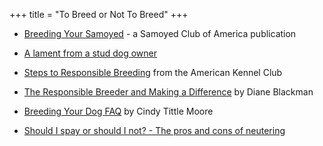 +++
title = "To Breed or Not To Breed"
+++

- [Breeding Your Samoyed](http://www.samoyed.org/SCA/documents/scabreedingyoursamoyed.pdf) - a Samoyed Club of America publication

- [A lament from a stud dog owner](http://www.godivalabs.com/stud.html)

- [Steps to Responsible Breeding](http://www.akc.org/breeders/resp_breeding/index.cfm) from the American Kennel Club

- [The Responsible Breeder and Making a Difference](http://www.dog-play.com/ethics.html#top) by Diane Blackman

- [Breeding Your Dog FAQ](http://www.faqs.org/faqs/dogs-faq/breeding/) by Cindy Tittle Moore

- [Should I spay or should I not? - The pros and cons of neutering](http://users.lavalink.com.au/theos/Spay-neuter.htm)
